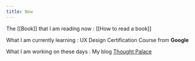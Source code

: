 ```yaml
---
title: Now
---
```


The [[Book]] that I am reading now : [[How to read a book]]

What I am currently learning : UX Design Certification Course from **Google**

What I am working on these days : My blog [Thought Palace](https://blog.rahulrajeev.net)

